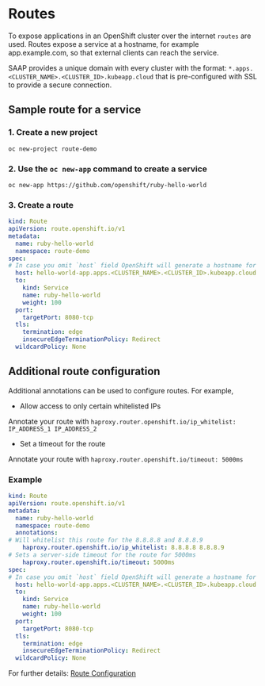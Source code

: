# Routes

To expose applications in an OpenShift cluster over the internet `routes` are used. Routes expose a service at a
hostname, for example app.example.com, so that external clients can reach the service.

SAAP provides a unique domain with every cluster with the format: `*.apps.<CLUSTER_NAME>.<CLUSTER_ID>.kubeapp.cloud` that is pre-configured with SSL to provide a secure connection.

## Sample route for a service

### 1. Create a new project

`oc new-project route-demo`

### 2. Use the `oc new-app` command to create a service

```shell script
oc new-app https://github.com/openshift/ruby-hello-world
```

### 3. Create a route

```yaml
kind: Route
apiVersion: route.openshift.io/v1
metadata:
  name: ruby-hello-world
  namespace: route-demo
spec:
# In case you omit `host` field OpenShift will generate a hostname for you as <svc-name>-<namespace-name>.apps.<CLUSTER_NAME>.<CLUSTER_ID>.kubeapp.cloud
  host: hello-world-app.apps.<CLUSTER_NAME>.<CLUSTER_ID>.kubeapp.cloud
  to:
    kind: Service
    name: ruby-hello-world
    weight: 100
  port:
    targetPort: 8080-tcp
  tls:
    termination: edge
    insecureEdgeTerminationPolicy: Redirect
  wildcardPolicy: None
```

## Additional route configuration

Additional annotations can be used to configure routes. For example,

- Allow access to only certain whitelisted IPs

Annotate your route with `haproxy.router.openshift.io/ip_whitelist: IP_ADDRESS_1 IP_ADDRESS_2`

- Set a timeout for the route

Annotate your route with `haproxy.router.openshift.io/timeout: 5000ms`

### Example

```yaml
kind: Route
apiVersion: route.openshift.io/v1
metadata:
  name: ruby-hello-world
  namespace: route-demo
  annotations:
# Will whitelist this route for the 8.8.8.8 and 8.8.8.9
    haproxy.router.openshift.io/ip_whitelist: 8.8.8.8 8.8.8.9
# Sets a server-side timeout for the route for 5000ms   
    haproxy.router.openshift.io/timeout: 5000ms
spec:
# In case you omit `host` field OpenShift will generate a hostname for you as <name>-<namespace-name>.DOMAIN_NAME
  host: hello-world-app.apps.<CLUSTER_NAME>.<CLUSTER_ID>.kubeapp.cloud
  to:
    kind: Service
    name: ruby-hello-world
    weight: 100
  port:
    targetPort: 8080-tcp
  tls:
    termination: edge
    insecureEdgeTerminationPolicy: Redirect
  wildcardPolicy: None
```

For further details: [Route Configuration](https://docs.openshift.com/container-platform/4.10/networking/routes/route-configuration.html)
